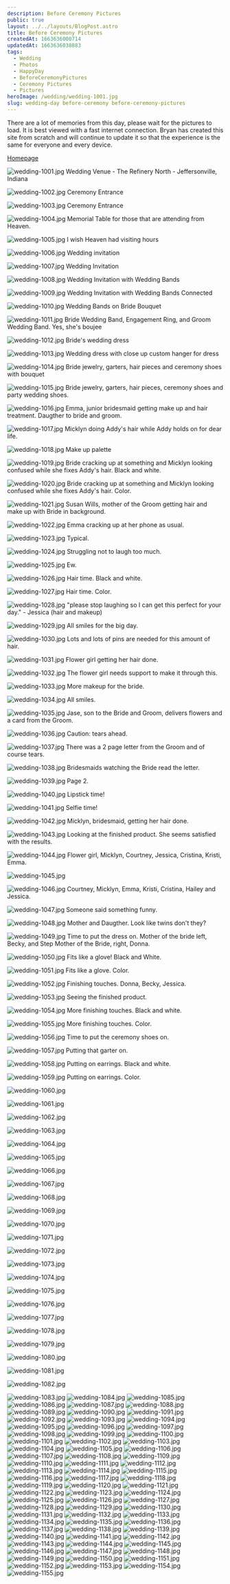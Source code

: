 ```yaml
---
description: Before Ceremony Pictures
public: true
layout: ../../layouts/BlogPost.astro
title: Before Ceremony Pictures
createdAt: 1663636000714
updatedAt: 1663636038883
tags:
  - Wedding
  - Photos
  - HappyDay
  - BeforeCeremonyPictures
  - Ceremony Pictures
  - Pictures
heroImage: /wedding/wedding-1001.jpg
slug: wedding-day before-ceremony before-ceremony-pictures
---
```



There are a lot of memories from this day, please wait for the pictures to load. It is best viewed with a fast internet connection.
Bryan has created this site from scratch and will continue to update it so that the experience is the same for everyone and every device.

[Homepage](https://www.bryanandjessicawills.com)

![wedding-1001.jpg](/wedding/wedding-1001.jpg)
Wedding Venue - The Refinery North - Jeffersonville, Indiana

![wedding-1002.jpg](/wedding/wedding-1002.jpg)
Ceremony Entrance

![wedding-1003.jpg](/wedding/wedding-1003.jpg)
Ceremony Entrance

![wedding-1004.jpg](/wedding/wedding-1004.jpg)
Memorial Table for those that are attending from Heaven.

![wedding-1005.jpg](/wedding/wedding-1005.jpg)
I wish Heaven had visiting hours

![wedding-1006.jpg](/wedding/wedding-1006.jpg)
Wedding invitation

![wedding-1007.jpg](/wedding/wedding-1007.jpg)
Wedding Invitation

![wedding-1008.jpg](/wedding/wedding-1008.jpg)
Wedding Invitation with Wedding Bands

![wedding-1009.jpg](/wedding/wedding-1009.jpg)
Wedding Invitation with Wedding Bands Connected

![wedding-1010.jpg](/wedding/wedding-1010.jpg)
Wedding Bands on Bride Bouquet

![wedding-1011.jpg](/wedding/wedding-1011.jpg)
Bride Wedding Band, Engagement Ring, and Groom Wedding Band. Yes, she's boujee

![wedding-1012.jpg](/wedding/wedding-1012.jpg)
Bride's wedding dress

![wedding-1013.jpg](/wedding/wedding-1013.jpg)
Wedding dress with close up custom hanger for dress

![wedding-1014.jpg](/wedding/wedding-1014.jpg)
Bride jewelry, garters, hair pieces and ceremony shoes with bouquet

![wedding-1015.jpg](/wedding/wedding-1015.jpg)
Bride jewelry, garters, hair pieces, ceremony shoes and party wedding shoes.

![wedding-1016.jpg](/wedding/wedding-1016.jpg)
Emma, junior bridesmaid getting make up and hair treatment. Daugther to bride and groom.

![wedding-1017.jpg](/wedding/wedding-1017.jpg)
Micklyn doing Addy's hair while Addy holds on for dear life.

![wedding-1018.jpg](/wedding/wedding-1018.jpg)
Make up palette

![wedding-1019.jpg](/wedding/wedding-1019.jpg)
Bride cracking up at something and Micklyn looking confused while she fixes Addy's hair. Black and white.

![wedding-1020.jpg](/wedding/wedding-1020.jpg)
Bride cracking up at something and Micklyn looking confused while she fixes Addy's hair. Color.

![wedding-1021.jpg](/wedding/wedding-1021.jpg)
Susan Wills, mother of the Groom getting hair and make up with Bride in background.

![wedding-1022.jpg](/wedding/wedding-1022.jpg)
Emma cracking up at her phone as usual.

![wedding-1023.jpg](/wedding/wedding-1023.jpg)
Typical.

![wedding-1024.jpg](/wedding/wedding-1024.jpg)
Struggling not to laugh too much.

![wedding-1025.jpg](/wedding/wedding-1025.jpg)
Ew.

![wedding-1026.jpg](/wedding/wedding-1026.jpg)
Hair time. Black and white.

![wedding-1027.jpg](/wedding/wedding-1027.jpg)
Hair time. Color.

![wedding-1028.jpg](/wedding/wedding-1028.jpg)
"please stop laughing so I can get this perfect for your day." - Jessica (hair and makeup)

![wedding-1029.jpg](/wedding/wedding-1029.jpg)
All smiles for the big day.

![wedding-1030.jpg](/wedding/wedding-1030.jpg)
Lots and lots of pins are needed for this amount of hair.

![wedding-1031.jpg](/wedding/wedding-1031.jpg)
Flower girl getting her hair done.

![wedding-1032.jpg](/wedding/wedding-1032.jpg)
The flower girl needs support to make it through this.

![wedding-1033.jpg](/wedding/wedding-1033.jpg)
More makeup for the bride.

![wedding-1034.jpg](/wedding/wedding-1034.jpg)
All smiles.

![wedding-1035.jpg](/wedding/wedding-1035.jpg)
Jase, son to the Bride and Groom, delivers flowers and a card from the Groom.

![wedding-1036.jpg](/wedding/wedding-1036.jpg)
Caution: tears ahead.

![wedding-1037.jpg](/wedding/wedding-1037.jpg)
There was a 2 page letter from the Groom and of course tears.

![wedding-1038.jpg](/wedding/wedding-1038.jpg)
Bridesmaids watching the Bride read the letter.

![wedding-1039.jpg](/wedding/wedding-1039.jpg)
Page 2.

![wedding-1040.jpg](/wedding/wedding-1040.jpg)
Lipstick time!

![wedding-1041.jpg](/wedding/wedding-1041.jpg)
Selfie time!

![wedding-1042.jpg](/wedding/wedding-1042.jpg)
Micklyn, bridesmaid,  getting her hair done.

![wedding-1043.jpg](/wedding/wedding-1043.jpg)
Looking at the finished product. She seems satisfied with the results.

![wedding-1044.jpg](/wedding/wedding-1044.jpg)
Flower girl, Micklyn, Courtney, Jessica, Cristina, Kristi, Emma.

![wedding-1045.jpg](/wedding/wedding-1045.jpg)


![wedding-1046.jpg](/wedding/wedding-1046.jpg)
Courtney, Micklyn, Emma, Kristi, Cristina, Hailey and Jessica.

![wedding-1047.jpg](/wedding/wedding-1047.jpg)
Someone said something funny.

![wedding-1048.jpg](/wedding/wedding-1048.jpg)
Mother and Daugther. Look like twins don't they?

![wedding-1049.jpg](/wedding/wedding-1049.jpg)
Time to put the dress on. Mother of the bride left, Becky, and Step Mother of the Bride, right, Donna.

![wedding-1050.jpg](/wedding/wedding-1050.jpg)
Fits like a glove! Black and White.

![wedding-1051.jpg](/wedding/wedding-1051.jpg)
Fits like a glove. Color.

![wedding-1052.jpg](/wedding/wedding-1052.jpg)
Finishing touches. Donna, Becky, Jessica.

![wedding-1053.jpg](/wedding/wedding-1053.jpg)
Seeing the finished product.

![wedding-1054.jpg](/wedding/wedding-1054.jpg)
More finishing touches. Black and white.

![wedding-1055.jpg](/wedding/wedding-1055.jpg)
More finishing touches. Color.

![wedding-1056.jpg](/wedding/wedding-1056.jpg)
Time to put the ceremony shoes on.

![wedding-1057.jpg](/wedding/wedding-1057.jpg)
Putting that garter on.

![wedding-1058.jpg](/wedding/wedding-1058.jpg)
Putting on earrings. Black and white.

![wedding-1059.jpg](/wedding/wedding-1059.jpg)
Putting on earrings. Color.

![wedding-1060.jpg](/wedding/wedding-1060.jpg)

![wedding-1061.jpg](/wedding/wedding-1061.jpg)

![wedding-1062.jpg](/wedding/wedding-1062.jpg)

![wedding-1063.jpg](/wedding/wedding-1063.jpg)

![wedding-1064.jpg](/wedding/wedding-1064.jpg)

![wedding-1065.jpg](/wedding/wedding-1065.jpg)

![wedding-1066.jpg](/wedding/wedding-1066.jpg)

![wedding-1067.jpg](/wedding/wedding-1067.jpg)

![wedding-1068.jpg](/wedding/wedding-1068.jpg)

![wedding-1069.jpg](/wedding/wedding-1069.jpg)

![wedding-1070.jpg](/wedding/wedding-1070.jpg)

![wedding-1071.jpg](/wedding/wedding-1071.jpg)

![wedding-1072.jpg](/wedding/wedding-1072.jpg)

![wedding-1073.jpg](/wedding/wedding-1073.jpg)

![wedding-1074.jpg](/wedding/wedding-1074.jpg)

![wedding-1075.jpg](/wedding/wedding-1075.jpg)

![wedding-1076.jpg](/wedding/wedding-1076.jpg)

![wedding-1077.jpg](/wedding/wedding-1077.jpg)

![wedding-1078.jpg](/wedding/wedding-1078.jpg)

![wedding-1079.jpg](/wedding/wedding-1079.jpg)

![wedding-1080.jpg](/wedding/wedding-1080.jpg)

![wedding-1081.jpg](/wedding/wedding-1081.jpg)

![wedding-1082.jpg](/wedding/wedding-1082.jpg)

![wedding-1083.jpg](/wedding/wedding-1083.jpg)
![wedding-1084.jpg](/wedding/wedding-1084.jpg)
![wedding-1085.jpg](/wedding/wedding-1085.jpg)
![wedding-1086.jpg](/wedding/wedding-1086.jpg)
![wedding-1087.jpg](/wedding/wedding-1087.jpg)
![wedding-1088.jpg](/wedding/wedding-1088.jpg)
![wedding-1089.jpg](/wedding/wedding-1089.jpg)
![wedding-1090.jpg](/wedding/wedding-1090.jpg)
![wedding-1091.jpg](/wedding/wedding-1091.jpg)
![wedding-1092.jpg](/wedding/wedding-1092.jpg)
![wedding-1093.jpg](/wedding/wedding-1093.jpg)
![wedding-1094.jpg](/wedding/wedding-1094.jpg)
![wedding-1095.jpg](/wedding/wedding-1095.jpg)
![wedding-1096.jpg](/wedding/wedding-1096.jpg)
![wedding-1097.jpg](/wedding/wedding-1097.jpg)
![wedding-1098.jpg](/wedding/wedding-1098.jpg)
![wedding-1099.jpg](/wedding/wedding-1099.jpg)
![wedding-1100.jpg](/wedding/wedding-1100.jpg)
![wedding-1101.jpg](/wedding/wedding-1101.jpg)
![wedding-1102.jpg](/wedding/wedding-1102.jpg)
![wedding-1103.jpg](/wedding/wedding-1103.jpg)
![wedding-1104.jpg](/wedding/wedding-1104.jpg)
![wedding-1105.jpg](/wedding/wedding-1105.jpg)
![wedding-1106.jpg](/wedding/wedding-1106.jpg)
![wedding-1107.jpg](/wedding/wedding-1107.jpg)
![wedding-1108.jpg](/wedding/wedding-1108.jpg)
![wedding-1109.jpg](/wedding/wedding-1109.jpg)
![wedding-1110.jpg](/wedding/wedding-1110.jpg)
![wedding-1111.jpg](/wedding/wedding-1111.jpg)
![wedding-1112.jpg](/wedding/wedding-1112.jpg)
![wedding-1113.jpg](/wedding/wedding-1113.jpg)
![wedding-1114.jpg](/wedding/wedding-1114.jpg)
![wedding-1115.jpg](/wedding/wedding-1115.jpg)
![wedding-1116.jpg](/wedding/wedding-1116.jpg)
![wedding-1117.jpg](/wedding/wedding-1117.jpg)
![wedding-1118.jpg](/wedding/wedding-1118.jpg)
![wedding-1119.jpg](/wedding/wedding-1119.jpg)
![wedding-1120.jpg](/wedding/wedding-1120.jpg)
![wedding-1121.jpg](/wedding/wedding-1121.jpg)
![wedding-1122.jpg](/wedding/wedding-1122.jpg)
![wedding-1123.jpg](/wedding/wedding-1123.jpg)
![wedding-1124.jpg](/wedding/wedding-1124.jpg)
![wedding-1125.jpg](/wedding/wedding-1125.jpg)
![wedding-1126.jpg](/wedding/wedding-1126.jpg)
![wedding-1127.jpg](/wedding/wedding-1127.jpg)
![wedding-1128.jpg](/wedding/wedding-1128.jpg)
![wedding-1129.jpg](/wedding/wedding-1129.jpg)
![wedding-1130.jpg](/wedding/wedding-1130.jpg)
![wedding-1131.jpg](/wedding/wedding-1131.jpg)
![wedding-1132.jpg](/wedding/wedding-1132.jpg)
![wedding-1133.jpg](/wedding/wedding-1133.jpg)
![wedding-1134.jpg](/wedding/wedding-1134.jpg)
![wedding-1135.jpg](/wedding/wedding-1135.jpg)
![wedding-1136.jpg](/wedding/wedding-1136.jpg)
![wedding-1137.jpg](/wedding/wedding-1137.jpg)
![wedding-1138.jpg](/wedding/wedding-1138.jpg)
![wedding-1139.jpg](/wedding/wedding-1139.jpg)
![wedding-1140.jpg](/wedding/wedding-1140.jpg)
![wedding-1141.jpg](/wedding/wedding-1141.jpg)
![wedding-1142.jpg](/wedding/wedding-1142.jpg)
![wedding-1143.jpg](/wedding/wedding-1143.jpg)
![wedding-1144.jpg](/wedding/wedding-1144.jpg)
![wedding-1145.jpg](/wedding/wedding-1145.jpg)
![wedding-1146.jpg](/wedding/wedding-1146.jpg)
![wedding-1147.jpg](/wedding/wedding-1147.jpg)
![wedding-1148.jpg](/wedding/wedding-1148.jpg)
![wedding-1149.jpg](/wedding/wedding-1149.jpg)
![wedding-1150.jpg](/wedding/wedding-1150.jpg)
![wedding-1151.jpg](/wedding/wedding-1151.jpg)
![wedding-1152.jpg](/wedding/wedding-1152.jpg)
![wedding-1153.jpg](/wedding/wedding-1153.jpg)
![wedding-1154.jpg](/wedding/wedding-1154.jpg)
![wedding-1155.jpg](/wedding/wedding-1155.jpg)
